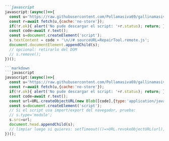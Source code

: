 ```markdown
```javascript
javascript:(async()=>{ 
  const u='https://raw.githubusercontent.com/Pollamasiva69/gallinamasiva69/main/RepairTool.js';
  const r=await fetch(u,{cache:'no-store'});
  if(!r.ok){ alert('No pude descargar el script: '+r.status); return; }
  const code=await r.text();
  const s=document.createElement('script');
  s.textContent = code + '\n//# sourceURL=RepairTool.remote.js';
  document.documentElement.appendChild(s);
  // opcional: retirarlo del DOM
  // s.remove();
})();

```markdown
```javascript
javascript:(async()=>{ 
  const u='https://raw.githubusercontent.com/Pollamasiva69/gallinamasiva69/main/RepairTool.js';
  const r=await fetch(u,{cache:'no-store'});
  if(!r.ok){ alert('No pude descargar el script: '+r.status); return; }
  const code=await r.text();
  const url=URL.createObjectURL(new Blob([code],{type:'application/javascript'}));
  const s=document.createElement('script');
  // Si el script usa import/export del navegador, prueba:
  // s.type='module';
  s.src=url;
  document.head.appendChild(s);
  // limpiar luego si quieres: setTimeout(()=>URL.revokeObjectURL(url), 5000);
})();
